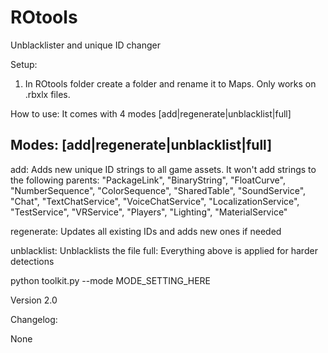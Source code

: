 # ROtools

Unblacklister and unique ID changer 

Setup: 
1. In ROtools folder create a folder and rename it to Maps.
   Only works on .rbxlx files.

How to use:
It comes with 4 modes [add|regenerate|unblacklist|full]

Modes: 
 [add|regenerate|unblacklist|full]
------------------------------------
add: Adds new unique ID strings to all game assets. It won't add strings to the following parents:
   "PackageLink", "BinaryString", "FloatCurve", "NumberSequence",
    "ColorSequence", "SharedTable", "SoundService", "Chat", "TextChatService",
    "VoiceChatService", "LocalizationService", "TestService", "VRService",
    "Players", "Lighting", "MaterialService"

regenerate: Updates all existing IDs and adds new ones if needed

unblacklist: Unblacklists the file
full: Everything above is applied for harder detections

python toolkit.py --mode MODE_SETTING_HERE

Version 2.0

Changelog:

None
